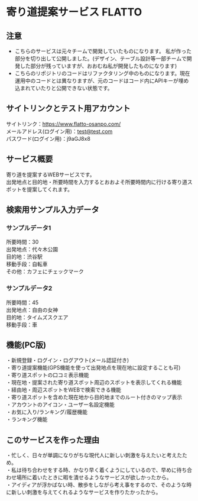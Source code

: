 # 寄り道提案サービス FLATTO
## 注意
* こちらのサービスは元々チームで開発していたものになります。
私が作った部分を切り出して公開しました。(デザイン、テーブル設計等一部チームで開発した部分が残っていますが、おおむね私が開発したものになります)
* こちらのリポジトリのコードはリファクタリング中のものになります。現在運用中のコードとは異なりますが、元のコードはコード内にAPIキーが埋め込まれていたりと公開できない状態です。

## サイトリンクとテスト用アカウント
サイトリンク：https://www.flatto-osanpo.com/<br>
メールアドレス(ログイン用)：test@test.com<br>
パスワード(ログイン用)：j9aGJ8x8<br>

## サービス概要
寄り道を提案するWEBサービスです。<br>
出発地点と目的地・所要時間を入力するとおおよそ所要時間内に行ける寄り道スポットを提案してくれます。<br>


## 検索用サンプル入力データ
### サンプルデータ1
所要時間：30<br>
出発地点：代々木公園<br>
目的地：渋谷駅<br>
移動手段：自転車<br>
その他：カフェにチェックマーク<br>

### サンプルデータ2<br>
所要時間：45<br>
出発地点：自由の女神<br>
目的地：タイムズスクエア<br>
移動手段：車<br>



## 機能(PC版)
・新規登録・ログイン・ログアウト(メール認証付き)<br>
・寄り道提案機能(GPS機能を使って出発地点を現在地に設定することも可)<br>
・寄り道スポットの口コミ表示機能<br>
・現在地・提案された寄り道スポット周辺のスポットを表示してくれる機能<br>
・経由地・周辺スポットをWEBで検索できる機能<br>
・寄り道スポットを含めた現在地から目的地までのルート付きのマップ表示<br>
・アカウントのアイコン・ユーザー名設定機能<br>
・お気に入り/ランキング/履歴機能<br>
・ランキング機能<br>


## このサービスを作った理由
・忙しく、日々が単調になりがちな現代人に新しい刺激を与えたいと考えたため。<br>
・私は待ち合わせをする時、かなり早く着くようにしているので、早めに待ち合わせ場所に着いたときに暇を潰せるようなサービスが欲しかったから。<br>
・アイディアが浮かばない時、散歩をしながら考え事をするので、そのような時に新しい刺激を与えてくれるようなサービスを作りたかったから。<br>

